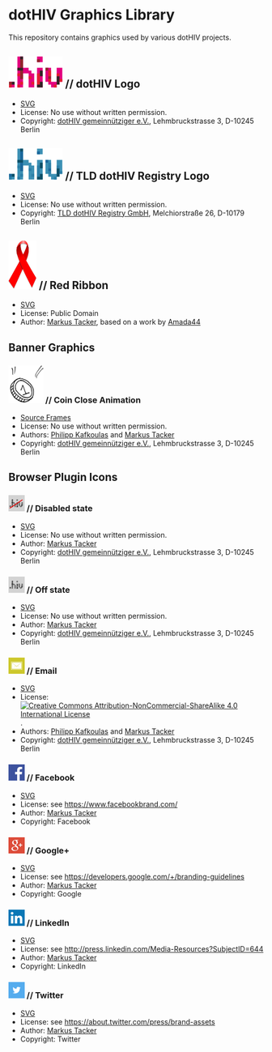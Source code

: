 # dotHIV Graphics Library

This repository contains graphics used by various dotHIV projects.

## ![dotHIV Logo](./png/logo@4x.png) // dotHIV Logo

 * [SVG](./svg/logo.svg)
 * License: No use without written permission. 
 * Copyright: [dotHIV gemeinnütziger e.V.](http://dotHIV.org/), Lehmbruckstrasse 3, D-10245 Berlin

## ![dotHIV Registry Logo](./png/logo-registry@4x.png) // TLD dotHIV Registry Logo

 * [SVG](./svg/logo-registry.svg)
 * License: No use without written permission. 
 * Copyright: [TLD dotHIV Registry GmbH](http://dotHIV.org/), Melchiorstraße 26, D-10179 Berlin

## ![Red Ribbon](./png/banner/ribbon@2x.png) // Red Ribbon

 * [SVG](./svg/ribbon.svg)
 * License: Public Domain
 * Author: [Markus Tacker](mailto:m@dotHIV.org), based on a work by [Amada44](http://de.wikinews.org/wiki/Datei:World_Aids_Day_Ribbon.svg)

## Banner Graphics

### ![coin close](./gif/banner/coin-close@2x.gif) // Coin Close Animation

 * [Source Frames](./bitmap/coin-close-animation/)
 * License: No use without written permission.
 * Authors: [Philipp Kafkoulas](mailto:pt@dotHIV.org) and [Markus Tacker](mailto:m@dotHIV.org)
 * Copyright: [dotHIV gemeinnütziger e.V.](http://dotHIV.org/), Lehmbruckstrasse 3, D-10245 Berlin

## Browser Plugin Icons

### ![disabled](./png/browser-plugin/toolbar-disabled-32.png) // Disabled state

 * [SVG](./svg/browser-plugin/disabled.svg)
 * License: No use without written permission.
 * Author: [Markus Tacker](mailto:m@dotHIV.org)
 * Copyright: [dotHIV gemeinnütziger e.V.](http://dotHIV.org/), Lehmbruckstrasse 3, D-10245 Berlin

### ![disabled](./png/browser-plugin/toolbar-off-32.png) // Off state

 * [SVG](./svg/browser-plugin/off.svg)
 * License: No use without written permission. 
 * Author: [Markus Tacker](mailto:m@dotHIV.org)
 * Copyright: [dotHIV gemeinnütziger e.V.](http://dotHIV.org/), Lehmbruckstrasse 3, D-10245 Berlin

### ![email](./png/browser-plugin/email.png) // Email

 * [SVG](./svg/browser-plugin/email.svg)
 * License: [![Creative Commons Attribution-NonCommercial-ShareAlike 4.0 International License](http://i.creativecommons.org/l/by-nc/4.0/88x31.png)](http://creativecommons.org/licenses/by-nc-sa/4.0/).
 * Authors: [Philipp Kafkoulas](mailto:pt@dotHIV.org) and [Markus Tacker](mailto:m@dotHIV.org)
 * Copyright: [dotHIV gemeinnütziger e.V.](http://dotHIV.org/), Lehmbruckstrasse 3, D-10245 Berlin

### ![facebook](./png/browser-plugin/facebook.png) // Facebook
 
 * [SVG](./svg/browser-plugin/facebook.svg)
 * License: see https://www.facebookbrand.com/
 * Author: [Markus Tacker](mailto:m@dotHIV.org)
 * Copyright: Facebook

### ![googleplus](./png/browser-plugin/googleplus.png) // Google+
 
 * [SVG](./svg/browser-plugin/googleplus.svg)
 * License: see https://developers.google.com/+/branding-guidelines
 * Author: [Markus Tacker](mailto:m@dotHIV.org)
 * Copyright: Google

### ![linkedin](./png/browser-plugin/linkedin.png) // LinkedIn
 
 * [SVG](./svg/browser-plugin/linkedin.svg)
 * License: see http://press.linkedin.com/Media-Resources?SubjectID=644
 * Author: [Markus Tacker](mailto:m@dotHIV.org)
 * Copyright: LinkedIn

### ![twitter](./png/browser-plugin/twitter.png) // Twitter

 * [SVG](./svg/browser-plugin/twitter.svg)
 * License: see https://about.twitter.com/press/brand-assets
 * Author: [Markus Tacker](mailto:m@dotHIV.org)
 * Copyright: Twitter
